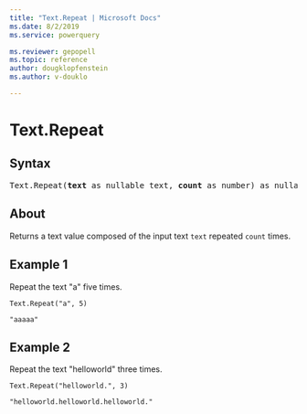 ```yaml
---
title: "Text.Repeat | Microsoft Docs"
ms.date: 8/2/2019
ms.service: powerquery

ms.reviewer: gepopell
ms.topic: reference
author: dougklopfenstein
ms.author: v-douklo

---
```

# Text.Repeat

## Syntax

<pre>
Text.Repeat(<b>text</b> as nullable text, <b>count</b> as number) as nullable text 
</pre>
  
## About  
Returns a text value composed of the input text `text` repeated `count` times.

## Example 1
Repeat the text "a" five times.

```powerquery-m
Text.Repeat("a", 5)
```

`"aaaaa"`

## Example 2
Repeat the text "helloworld" three times.

```powerquery-m
Text.Repeat("helloworld.", 3)
```

`"helloworld.helloworld.helloworld."`
